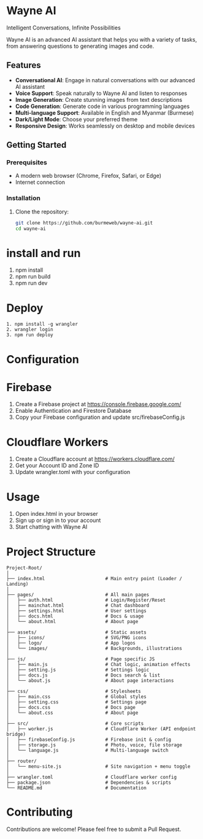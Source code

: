 # Wayne AI

Intelligent Conversations, Infinite Possibilities

Wayne AI is an advanced AI assistant that helps you with a variety of tasks, from answering questions to generating images and code.

## Features

- **Conversational AI**: Engage in natural conversations with our advanced AI assistant
- **Voice Support**: Speak naturally to Wayne AI and listen to responses
- **Image Generation**: Create stunning images from text descriptions
- **Code Generation**: Generate code in various programming languages
- **Multi-language Support**: Available in English and Myanmar (Burmese)
- **Dark/Light Mode**: Choose your preferred theme
- **Responsive Design**: Works seamlessly on desktop and mobile devices

## Getting Started

### Prerequisites

- A modern web browser (Chrome, Firefox, Safari, or Edge)
- Internet connection

### Installation

1. Clone the repository:
   ```bash
   git clone https://github.com/burmeweb/wayne-ai.git
   cd wayne-ai

# install and run

1. npm install
2. npm run build
3. npm run dev

# Deploy
```
1. npm install -g wrangler
2. wrangler login
3. npm run deploy

```
# Configuration

# Firebase

1. Create a Firebase project at https://console.firebase.google.com/
2. Enable Authentication and Firestore Database
3. Copy your Firebase configuration and update src/firebaseConfig.js

# Cloudflare Workers

1. Create a Cloudflare account at https://workers.cloudflare.com/
2. Get your Account ID and Zone ID
3. Update wrangler.toml with your configuration

# Usage

1. Open index.html in your browser
2. Sign up or sign in to your account
3. Start chatting with Wayne AI

# Project Structure
```
Project-Root/
│
├── index.html                      # Main entry point (Loader / Landing)
│
├── pages/                          # All main pages
│   ├── auth.html                   # Login/Register/Reset
│   ├── mainchat.html               # Chat dashboard
│   ├── settings.html               # User settings
│   ├── docs.html                   # Docs & usage
│   └── about.html                  # About page
│
├── assets/                         # Static assets
│   ├── icons/                      # SVG/PNG icons
│   ├── logo/                       # App logos
│   └── images/                     # Backgrounds, illustrations
│
├── js/                             # Page specific JS
│   ├── main.js                     # Chat logic, animation effects
│   ├── setting.js                  # Settings logic
│   ├── docs.js                     # Docs search & list
│   └── about.js                    # About page interactions
│
├── css/                            # Stylesheets
│   ├── main.css                    # Global styles
│   ├── setting.css                 # Settings page
│   ├── docs.css                    # Docs page
│   └── about.css                   # About page
│
├── src/                            # Core scripts
│   ├── worker.js                   # Cloudflare Worker (API endpoint bridge)
│   ├── firebaseConfig.js           # Firebase init & config
│   ├── storage.js                  # Photo, voice, file storage
│   └── language.js                 # Multi-language switch
│
├── router/
│   └── menu-site.js                # Site navigation + menu toggle
│
├── wrangler.toml                   # Cloudflare worker config
├── package.json                    # Dependencies & scripts
└── README.md                       # Documentation
```
# Contributing

Contributions are welcome! Please feel free to submit a Pull Request.
